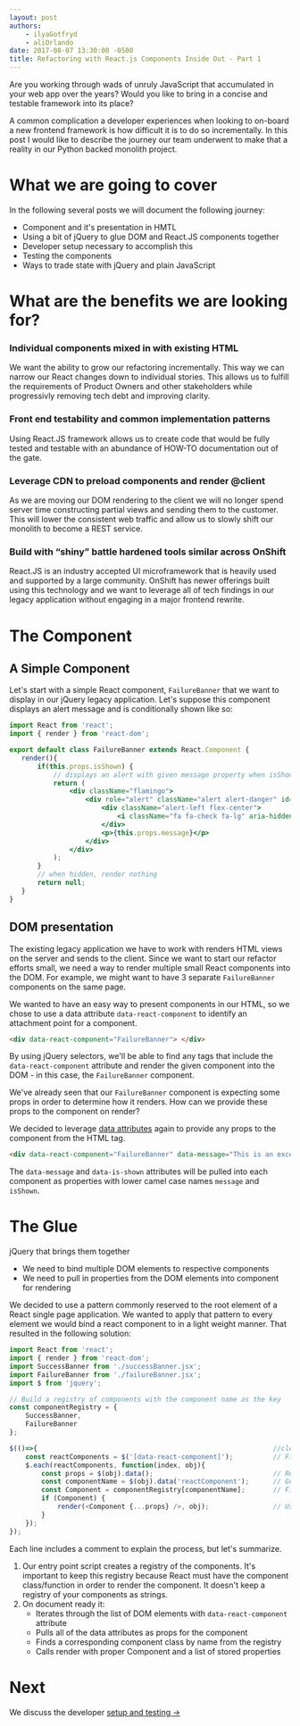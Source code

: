 ```yaml
---
layout: post
authors:
    - ilyaGotfryd
    - aliOrlando
date: 2017-08-07 13:30:00 -0500
title: Refactoring with React.js Components Inside Out - Part 1
---
```

Are you working through wads of unruly JavaScript that accumulated in your web app over the years? Would you like to bring in a concise and testable framework into its place?

A common complication a developer experiences when looking to on-board a new frontend framework is how difficult it is to do so incrementally. In this post I would like to describe the journey our team underwent to make that a reality in our Python backed monolith project.

# What we are going to cover
In the following several posts we will document the following journey:
* Component and it's presentation in HMTL
* Using a bit of jQuery to glue DOM and React.JS components together
* Developer setup necessary to accomplish this
* Testing the components
* Ways to trade state with jQuery and plain JavaScript

# What are the benefits we are looking for?
### Individual components mixed in with existing HTML
We want the ability to grow our refactoring incrementally. This way we can narrow our React changes down to individual stories. This allows us to fulfill the requirements of Product Owners and other stakeholders while progressivly removing tech debt and improving clarity.
### Front end testability and common implementation patterns
Using React.JS framework allows us to create code that would be fully tested and testable with an abundance of HOW-TO documentation out of the gate.
### Leverage CDN to preload components and render @client
As we are moving our DOM rendering to the client we will no longer spend server time constructing partial views and sending them to the customer. This will lower the consistent web traffic and allow us to slowly shift our monolith to become a REST service.
### Build with “shiny” battle hardened tools similar across OnShift
React.JS is an industry accepted UI microframework that is heavily used and supported by a large community. OnShift has newer offerings built using this technology and we want to leverage all of tech findings in our legacy application without engaging in a major frontend rewrite.

# The Component

## A Simple Component
Let's start with a simple React component, `FailureBanner` that we want to display in our jQuery legacy application. Let's suppose this component displays an alert message and is conditionally shown like so:
 ```jsx
import React from 'react';
import { render } from 'react-dom';

export default class FailureBanner extends React.Component {
    render(){
        if(this.props.isShown) {
            // displays an alert with given message property when isShown is true
            return (
                <div className="flamingo">
                    <div role="alert" className="alert alert-danger" id="msg-text">
                        <div className="alert-left flex-center">
                            <i className="fa fa-check fa-lg" aria-hidden="true"></i>
                        </div>
                        <p>{this.props.message}</p>
                    </div>
                </div>
            );
        }
        // when hidden, render nothing
        return null;
    }
}
```

## DOM presentation
The existing legacy application we have to work with renders HTML views on the server and sends to the client. Since we want to start our refactor efforts small, we need a way to render multiple small React components into the DOM. For example, we might want to have 3 separate `FailureBanner` components on the same page.

We wanted to have an easy way to present components in our HTML, so we chose to use a data attribute `data-react-component` to identify an attachment point for a component.
```html
<div data-react-component="FailureBanner"> </div>
```
By using jQuery selectors, we'll be able to find any tags that include the `data-react-component` attribute and render the given component into the DOM - in this case, the `FailureBanner` component.

We've already seen that our `FailureBanner` component is expecting some props in order to determine how it renders. How can we provide these props to the component on render?

We decided to leverage [data attributes](https://developer.mozilla.org/en-US/docs/Learn/HTML/Howto/Use_data_attributes) again to provide any props to the component from the HTML tag.

```html
<div data-react-component="FailureBanner" data-message="This is an excellent functional control." data-is-shown="false"> </div>
```
The `data-message` and `data-is-shown` attributes will be pulled into each component as properties with lower camel case names `message` and `isShown`.

# The Glue
jQuery that brings them together
* We need to bind multiple DOM elements to respective components
* We need to pull in properties from the DOM elements into component for rendering

We decided to use a pattern commonly reserved to the root element of a React single page application. We wanted to apply that pattern to every element we would bind a react component to in a light weight manner. That resulted in the following solution:

```javascript
import React from 'react';
import { render } from 'react-dom';
import SuccessBanner from './successBanner.jsx';
import FailureBanner from './failureBanner.jsx';
import $ from 'jquery';

// Build a registry of components with the component name as the key
const componentRegistry = {
    SuccessBanner,
    FailureBanner
};

$(()=>{                                                           //clever way of doing $(document).ready()
    const reactComponents = $('[data-react-component]');          // Find all the `data-react-component` tags in the DOM
    $.each(reactComponents, function(index, obj){
        const props = $(obj).data();                              // Retrieve the data attributes to use as component props
        const componentName = $(obj).data('reactComponent');      // Get the component name of the `data-react-component` attribute
        const Component = componentRegistry[componentName];       // Find the component in the registry. React keeps no such registry and cannot render a component just from a string name.
        if (Component) {
            render(<Component {...props} />, obj);                // Use React DOM library's render to render the component into the tag (as long as it was found in the registry)
        }
    });
});
```

Each line includes a comment to explain the process, but let's summarize.
1. Our entry point script creates a registry of the components. It's important to keep this registry because React must have the component class/function in order to render the component. It doesn't keep a registry of your components as strings.
2. On document ready it:
    * Iterates through the list of DOM elements with `data-react-component` attribute
    * Pulls all of the data attributes as props for the component
    * Finds a corresponding component class by name from the registry
    * Calls render with proper Component and a list of stored properties

# Next
We discuss the developer [setup and testing ->](#)
